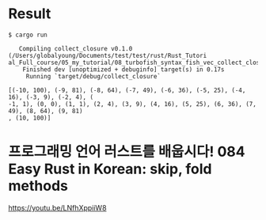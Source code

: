 # Result

```
$ cargo run

   Compiling collect_closure v0.1.0 (/Users/globalyoung/Documents/test/test/rust/Rust_Tutori
al_Full_course/05_my_tutorial/08_turbofish_syntax_fish_vec_collect_closure/collect_closure)
    Finished dev [unoptimized + debuginfo] target(s) in 0.17s
     Running `target/debug/collect_closure`

[(-10, 100), (-9, 81), (-8, 64), (-7, 49), (-6, 36), (-5, 25), (-4, 16), (-3, 9), (-2, 4), (
-1, 1), (0, 0), (1, 1), (2, 4), (3, 9), (4, 16), (5, 25), (6, 36), (7, 49), (8, 64), (9, 81)
, (10, 100)]

```

# 프로그래밍 언어 러스트를 배웁시다! 084 Easy Rust in Korean: skip, fold methods

https://youtu.be/LNfhXppiiW8
